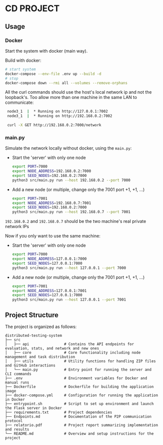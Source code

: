 # CD PROJECT

## Usage

### Docker

Start the system with docker (main way).

Build with docker:

   ```sh
   # start system
   docker-compose --env-file .env up --build -d
   # stop
   docker-compose down --rmi all --volumes --remove-orphans
   ```

All the curl commands should use the host's local network ip and not the loopback's.
Too allow more than one machine in the same LAN to communicate:
    
   ```sh
    node3_1  |  * Running on http://127.0.0.1:7002
    node3_1  |  * Running on http://192.168.0.2:7002
    
    curl -X GET http://192.168.0.2:7000/network
   ```

### main.py

Simulate the network locally without docker, using the `main.py`:

- Start the 'server' with only one node
    ```sh
    export PORT=7000
    export NODE_ADDRESS=192.168.0.2:7000
    export SEED_NODES=192.168.0.2:7000
    python3 src/main.py run --host 192.168.0.2 --port 7000
    ```
- Add a new node (or multiple, change only the 7001 port +1, +1, ...)
    ```sh
    export PORT=7001
    export NODE_ADDRESS=192.168.0.7:7001
    export SEED_NODES=192.168.0.2:7000
    python3 src/main.py run --host 192.168.0.7 --port 7001
    ```

`192.168.0.2` and `192.168.0.7` should be the two machine's real private network IPs

Now if you only want to use the same machine:

- Start the 'server' with only one node
    ```sh
    export PORT=7000
    export NODE_ADDRESS=127.0.0.1:7000
    export SEED_NODES=127.0.0.1:7000
    python3 src/main.py run --host 127.0.0.1 --port 7000
    ```
- Add a new node (or multiple, change only the 7001 port +1, +1, ...)
    ```sh
    export PORT=7001
    export NODE_ADDRESS=127.0.0.1:7001
    export SEED_NODES=127.0.0.1:7000
    python3 src/main.py run --host 127.0.0.1 --port 7001
    ```

## Project Structure

The project is organized as follows:

```
distributed-testing-system
├── src
│   ├── api                # Contains the API endpoints for evaluation, stats, and network and new ones
│   ├── core               # Core functionality including node management and task distribution
│   ├── utils              # Utility functions for handling ZIP files and GitHub interactions
│   └── main.py            # Entry point for running the server and CLI commands
├── .env                   # Environment variables for Docker and manual runs
├── Dockerfile             # Dockerfile for building the application image
├── docker-compose.yml     # Configuration for running the application in Docker
├── entrypoint.sh          # Script to set up environment and launch the Flask server in Docker
├── requirements.txt       # Project dependencies
├── Endpoints.md           # Documentation of the P2P communication protocol
├── relatorio.pdf          # Project report summarizing implementation and results
└── README.md              # Overview and setup instructions for the project
```